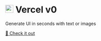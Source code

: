 # <img width="25" alt="vercel" src="https://github.com/tobwil/markdown_website/assets/72387477/0fb246d7-826c-4c0b-baa1-2f8209d61917">  Vercel v0 
Generate UI in seconds with text or images
<br>

[🧳 Check it out](https://v0.dev/)
